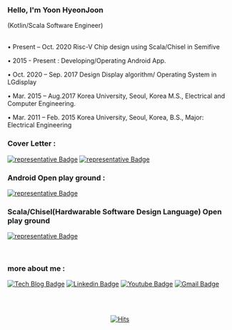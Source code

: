 ### Hello, I'm Yoon HyeonJoon
(Kotlin/Scala Software Engineer)

<br> 
• Present – Oct. 2020 Risc-V Chip design using Scala/Chisel in Semifive

• 2015 - Present : Developing/Operating Android App.

• Oct. 2020 – Sep. 2017 Design Display algorithm/ Operating System in LGdisplay

• Mar. 2015 – Aug.2017 Korea University, Seoul, Korea
 M.S., Electrical and Computer Engineering. 

• Mar. 2011 – Feb. 2015 Korea University, Seoul, Korea,
 B.S., Major: Electrical Engineering


### Cover Letter : 

[![representative Badge](https://img.shields.io/badge/CV-English-blue?style=flat-square&logo=Android%20Auto&link=https://yoonhyeonjoon.github.io/resume-english/)](https://yoonhyeonjoon.github.io/resume-english/)
[![representative Badge](https://img.shields.io/badge/CV-한국어-blue?style=flat-square&logo=Android%20Auto&link=https://yoonhyeonjoon.github.io/resume/)](https://yoonhyeonjoon.github.io/resume/)


### Android Open play ground :
[![representative Badge](https://img.shields.io/badge/My%20Android%20Open%20Code-Compose%20%2B%20Firebase-brightgreen?style=flat-square&logo=github&link=https://github.com/yoonhyeonjoon/ExtensibleOuverture/)](https://github.com/yoonhyeonjoon/ExtensibleOuverture/)

### Scala/Chisel(Hardwarable Software Design Language) Open play ground 
[![representative Badge](https://img.shields.io/badge/%20Chisel%20Open%20Source-Scala/Chisel-brightgreen?style=flat-square&logo=github&link=https://github.com/yoonhyeonjoon/ChiselGuide/)](https://github.com/yoonhyeonjoon/ChiselGuide/)


<br>

### more about me : 

  [![Tech Blog Badge](http://img.shields.io/badge/-Tech%20blog-black?style=flat-square&logo=github&link=https://https://witcheryoon.tistory.com/)](https://witcheryoon.tistory.com/)  [![Linkedin Badge](https://img.shields.io/badge/-LinkedIn-blue?style=flat-square&logo=Linkedin&logoColor=white&link=https://www.linkedin.com/in/hyeonjoon-yoon-917474146/)](https://www.linkedin.com/in/hyeonjoon-yoon-917474146/) [![Youtube Badge](https://img.shields.io/badge/Youtube-ff0000?style=flat-square&logo=youtube&link=https://www.youtube.com/c/kyleschool)](https://www.youtube.com/channel/UCkNlNRBdW7HwEmGfoztr53g) [![Gmail Badge](https://img.shields.io/badge/Gmail-d14836?style=flat-square&logo=Gmail&logoColor=white&link=mailto:incarnatara@gmail.com)](mailto:incarnatara@gmail.com)

<br> <br>

<div align=center>

[![Hits](https://hits.seeyoufarm.com/api/count/incr/badge.svg?url=https%3A%2F%2Fgithub.com%2Fyoonhyeonjoon&count_bg=%2379C83D&title_bg=%23555555&icon=&icon_color=%23E7E7E7&title=visitors&edge_flat=false)](https://hits.seeyoufarm.com)
	
</div>
  
  
  

